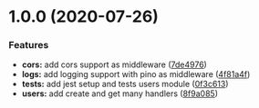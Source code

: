 # 1.0.0 (2020-07-26)


### Features

* **cors:** add cors support as middleware ([7de4976](https://github.com/ferlopezm94/nextjs-api-starter/commit/7de4976769633f8eed5642a5d39b15ead47a2c81))
* **logs:** add logging support with pino as middleware ([4f81a4f](https://github.com/ferlopezm94/nextjs-api-starter/commit/4f81a4f3a84d658d1ee399a89dad155f9335f855))
* **tests:** add jest setup and tests users module ([0f3c613](https://github.com/ferlopezm94/nextjs-api-starter/commit/0f3c613dcb216a64d480c61a5d22adffc3f2a81b))
* **users:** add create and get many handlers ([8f9a085](https://github.com/ferlopezm94/nextjs-api-starter/commit/8f9a085b389face6c528fafe16b1ebd6cfabd98b))
